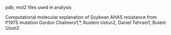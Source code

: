 pdb, mol2 files used in analysis

Computational molecular explanation of Soybean AHAS resistance from P197S mutation
Gordon Chalmers1,*, Rustem Ustun2, Daniel Tehrani1, Bulent Uzun2
